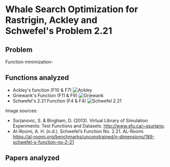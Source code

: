# Whale Search Optimization for Rastrigin, Ackley and Schwefel's Problem 2.21

## Problem
Function minimization- 

## Functions analyzed
- Ackley's function (F10 & F7)
![Ackley](https://www.sfu.ca/~ssurjano/ackley.png)
- Griewank's Function (F11 & F9)
![Griewank](https://www.sfu.ca/~ssurjano/griewank.png)
- Schwefel's 2.21 Function (F4 & F4)
![Schwefel 2.21](https://al-roomi.org/multimedia/Unconstrained_Benchmarks/ndimensional/SchwefelFunction221/3D_SchwefelFunction221.jpg)

Image sources: 
- Surjanovic, S. & Bingham, D. (2013). Virtual Library of Simulation Experiments: Test Functions and Datasets. http://www.sfu.ca/~ssurjano.
- Al-Roomi, A. H. (n.d.). Schwefel’s Function No. 2.21. AL-Roomi. https://al-roomi.org/benchmarks/unconstrained/n-dimensions/189-schwefel-s-function-no-2-21

## Papers analyzed